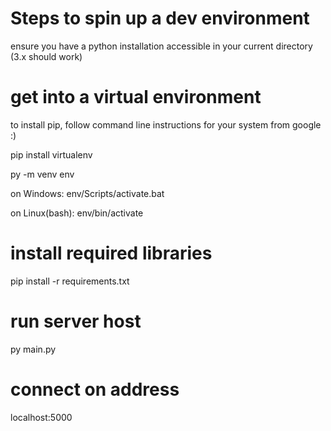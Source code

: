 # Steps to spin up a dev environment

ensure you have a python installation accessible in your current directory (3.x should work)

# get into a virtual environment

to install pip, follow command line instructions for your system from google :)

pip install virtualenv

py -m venv env

on Windows:
env/Scripts/activate.bat

on Linux(bash):
env/bin/activate

# install required libraries

pip install -r requirements.txt

# run server host

py main.py

# connect on address

localhost:5000
